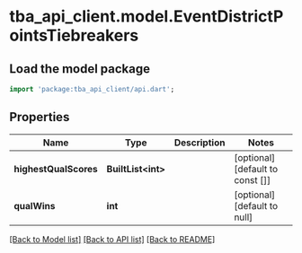 # tba_api_client.model.EventDistrictPointsTiebreakers

## Load the model package
```dart
import 'package:tba_api_client/api.dart';
```

## Properties
Name | Type | Description | Notes
------------ | ------------- | ------------- | -------------
**highestQualScores** | **BuiltList&lt;int&gt;** |  | [optional] [default to const []]
**qualWins** | **int** |  | [optional] [default to null]

[[Back to Model list]](../README.md#documentation-for-models) [[Back to API list]](../README.md#documentation-for-api-endpoints) [[Back to README]](../README.md)


